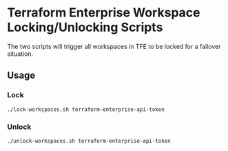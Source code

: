 # Terraform Enterprise Workspace Locking/Unlocking Scripts

The two scripts will trigger all workspaces in TFE to be locked for a failover situation.

## Usage

### Lock

```
./lock-workspaces.sh terraform-enterprise-api-token
```

### Unlock

```
./unlock-workspaces.sh terraform-enterprise-api-token
```

